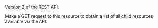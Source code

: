 Version 2 of the REST API.

Make a GET request to this resource to obtain a list of all child resources
available via the API.
